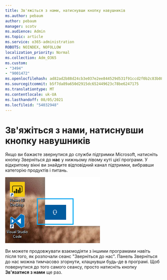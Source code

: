 ```yaml
---
title: Зв'яжіться з нами, натиснувши кнопку навушників
ms.author: pebaum
author: pebaum
manager: scotv
ms.audience: Admin
ms.topic: article
ms.service: o365-administration
ROBOTS: NOINDEX, NOFOLLOW
localization_priority: Normal
ms.collection: Adm_O365
ms.custom:
- "3494"
- "9001472"
ms.openlocfilehash: ad82ad2b88d24cb3e037e2ee844529d531f91ccd2f0b2c83b08ead9df889cc0f
ms.sourcegitcommit: b5f7da89a650d2915dc652449623c78be6247175
ms.translationtype: MT
ms.contentlocale: uk-UA
ms.lasthandoff: 08/05/2021
ms.locfileid: "54032948"
---
```

# <a name="contact-us-by-clicking-the-headphone-button"></a>Зв'яжіться з нами, натиснувши кнопку навушників

Якщо ви бажаєте звернутися до служби підтримки Microsoft, натисніть кнопку Зверніться до **нас** у нижньому лівому куті цієї програми. У відкритому вікні ви знайдите відповідний канал підтримки, вибравши категорію продуктів і питань.

![Зверніться до нас, клацнувши піктограму навушників.](media/contact-us-headphone-icon.png)

Ви можете продовжувати взаємодіяти з іншими програмами навіть після того, як розпочали сеанс "Зверніться до нас". Панель Зверніться до нас можна тимчасово згорнути, клацнувши будь-де в програмі. Щоб повернутися до того самого сеансу, просто натисніть кнопку **Зв'язатися з нами** ще раз.

